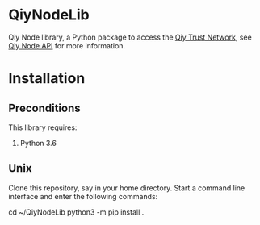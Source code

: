 # QiyNodeLib

Qiy Node library, a Python package to access the [Qiy Trust Network](https://github.com/qiyfoundation/Qiy-Scheme/blob/topic/Qiy-Scheme-v1.1/High-Level%20Architectural%20Overview.md), see [Qiy Node API](https://qiy.api.digital-me.nl) for more information.

# Installation

## Preconditions

This library requires:
1. Python 3.6

## Unix

Clone this repository, say in your home directory.
Start a command line interface and enter the following commands:

  cd ~/QiyNodeLib
  python3 -m pip install .
  
